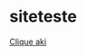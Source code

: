 # siteteste
 <a href="https://williangomesx1.github.io/siteteste/index.html" target="_blank" rel="external"> Clique aki </a>
 
